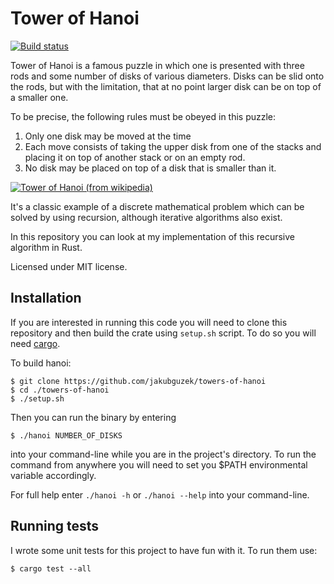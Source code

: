 # Tower of Hanoi

[![Build status](https://github.com/jakubguzek/towers-of-hanoi/actions/workflows/rust.yml/badge.svg)](https://github.com/jakubguzek/towers-of-hanoi/actions)

Tower of Hanoi is a famous puzzle in which one is presented with three rods and some number of disks of various diameters. Disks can be slid onto the rods, but with the limitation, that at no point larger disk can be on top of a smaller one.

To be precise, the following rules must be obeyed in this puzzle:
1. Only one disk may be moved at the time
2. Each move consists of taking the upper disk from one of the stacks and placing it on top of another stack or on an empty rod.
3. No disk may be placed on top of a disk that is smaller than it.

[![Tower of Hanoi (from wikipedia)](https://upload.wikimedia.org/wikipedia/commons/0/07/Tower_of_Hanoi.jpeg "Tower of Hanoi model (from wikipedia)")](https://en.wikipedia.org/wiki/Tower_of_Hanoi)

It's a classic example of a discrete mathematical problem which can be solved by using recursion, although iterative algorithms also exist.

In this repository you can look at my implementation of this recursive algorithm in Rust.

Licensed under MIT license.

## Installation

If you are interested in running this code you will need to clone this repository and then build the crate using `setup.sh` script. To do so you will need [cargo](https://doc.rust-lang.org/cargo/getting-started/installation.html).

To build hanoi:
```
$ git clone https://github.com/jakubguzek/towers-of-hanoi
$ cd ./towers-of-hanoi
$ ./setup.sh
```
Then you can run the binary by entering
```
$ ./hanoi NUMBER_OF_DISKS
```
into your command-line while you are in the project's directory. To run the command from anywhere you will need to set you $PATH environmental variable accordingly.

For full help enter `./hanoi -h` or `./hanoi --help` into your command-line.

## Running tests

I wrote some unit tests for this project to have fun with it. To run them use:
```
$ cargo test --all
```
